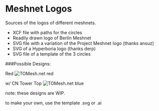 Meshnet Logos
=============

Sources of the logos of different meshnets.

- XCF file with paths for the circles
- Readily drawn logo of Berlin Meshnet
- SVG file with a variation of the Project Meshnet logo (thanks ansuz)
- SVG of a Hyperboria logo (thanks derp)
- SVG file of a template of the 3 circles

###Possible Designs:


Red
![TOMesh.net red](https://raw.githubusercontent.com/tomeshnet/logos/master/tomeshnetRed.png)

w/ CN Tower Top
![TOMesh.net blue](https://raw.githubusercontent.com/tomeshnet/logos/master/tomeshnetBlue.png)

note: these designs are WIP.

to make your own, use the template .svg or .ai